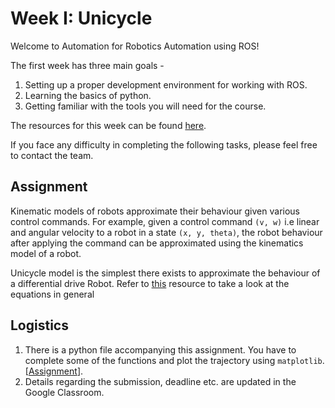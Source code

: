 # Week I: Unicycle
Welcome to Automation for Robotics Automation using ROS!

The first week has three main goals -
1) Setting up a proper development environment for working with ROS. 
2) Learning the basics of python. 
3) Getting familiar with the tools you will need for the course. 

The resources for this week can be found [here](https://github.com/ERC-BPGC/QSTP_Robot-Automation-using-ROS_2021/blob/main/WEEK%201/RESOURCES.md).

If you face any difficulty in completing the following tasks, please feel free to contact the team.

## Assignment
Kinematic models of robots approximate their behaviour given various control commands. For example, given a control command `(v, w)` i.e linear and angular velocity to a robot in a state `(x, y, theta)`, the robot behaviour after applying the command can be approximated using the kinematics model of a robot.

Unicycle model is the simplest there exists to approximate the behaviour of a differential drive Robot. Refer to [this](http://planning.cs.uiuc.edu/node660.html) resource to take a look at the equations in general

## Logistics
1. There is a python file accompanying this assignment. You have to complete some of the functions and plot the trajectory using `matplotlib`. [[Assignment](unicycle.py)].
2. Details regarding the submission, deadline etc. are updated in the Google Classroom.
